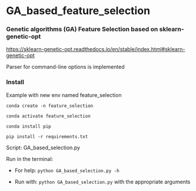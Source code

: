 # GA_based_feature_selection

### Genetic algorithms (GA) Feature Selection based on sklearn-genetic-opt 
https://sklearn-genetic-opt.readthedocs.io/en/stable/index.html#sklearn-genetic-opt

Parser for command-line options is implemented

### Install

Example with new env named feature_selection

```
conda create -n feature_selection

conda activate feature_selection

conda install pip

pip install -r requirements.txt
 ```

Script: GA_based_selection.py

Run in the terminal: 

- For help:
`python GA_based_selection.py -h`

- Run with: 
`python GA_based_selection.py` with the appropriate arguments
